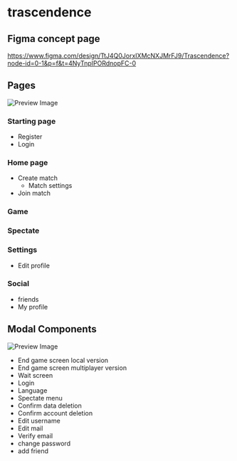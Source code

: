 # trascendence

## Figma concept page

https://www.figma.com/design/TtJ4Q0JorxIXMcNXJMrFJ9/Trascendence?node-id=0-1&p=f&t=4NyTnpIPORdnopFC-0

## Pages

![Preview Image](https://raw.githubusercontent.com/isromero/transcendence/feat/Frontend-concept-map/frontend-concept/pages.png)

### Starting page
- Register
- Login
### Home page
- Create match
    - Match settings
- Join match
### Game
### Spectate
### Settings
- Edit profile
### Social
- friends
- My profile
## Modal Components

![Preview Image](https://raw.githubusercontent.com/isromero/transcendence/feat/Frontend-concept-map/frontend-concept/modal_components.png)

- End game screen local version
- End game screen multiplayer version
- Wait screen
- Login
- Language
- Spectate menu
- Confirm data deletion
- Confirm account deletion
- Edit username
- Edit mail
- Verify email
- change password
- add friend
